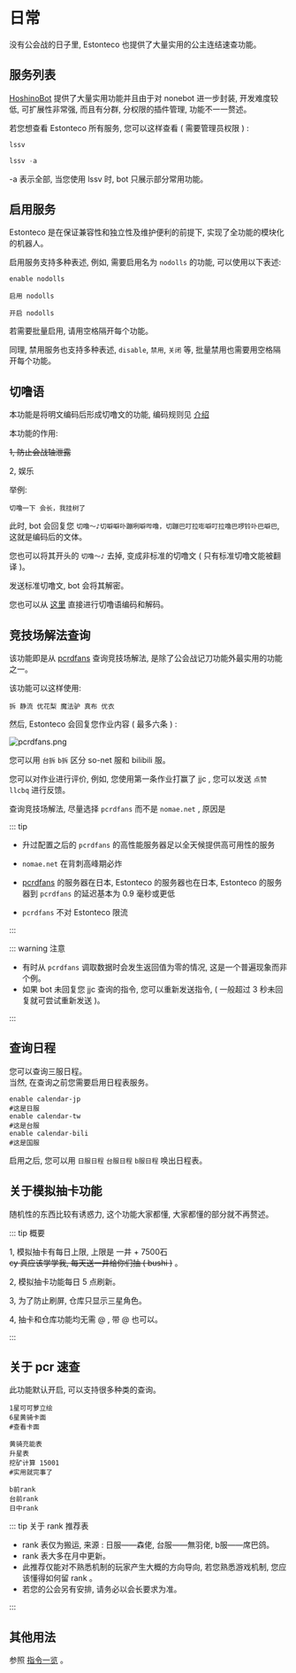 # 日常

没有公会战的日子里, Estonteco 也提供了大量实用的公主连结速查功能。

## 服务列表

[HoshinoBot](https://github.com/Ice-Cirno/HoshinoBot) 提供了大量实用功能并且由于对 nonebot 进一步封装, 开发难度较低, 可扩展性非常强, 而且有分群, 分权限的插件管理, 功能不一一赘述。

若您想查看 Estonteco 所有服务, 您可以这样查看 ( 需要管理员权限 ) : 

```powershell
lssv

lssv -a
```

-a 表示全部, 当您使用 lssv 时, bot 只展示部分常用功能。



## 启用服务

Estonteco 是在保证兼容性和独立性及维护便利的前提下, 实现了全功能的模块化的机器人。

启用服务支持多种表述, 例如, 需要启用名为 `nodolls` 的功能, 可以使用以下表述: 

```shell
enable nodolls

启用 nodolls

开启 nodolls
```

若需要批量启用, 请用空格隔开每个功能。

同理, 禁用服务也支持多种表述, `disable`, `禁用`, `关闭` 等, 批量禁用也需要用空格隔开每个功能。



## 切噜语

本功能是将明文编码后形成切噜文的功能, 编码规则见 [介绍](https://bbs.nga.cn/read.php?tid=21636504) 

本功能的作用: 

~~1, 防止会战轴泄露~~ 

2, 娱乐

举例: 

```shell
切噜一下 会长，我挂树了
```

此时, bot 会回复您 `切噜～♪切噼噼卟蹦咧噼哔噜，切蹦巴叮拉嘭噼叮拉噜巴啰铃卟巴噼巴`, 这就是编码后的文体。

您也可以将其开头的 `切噜～♪` 去掉, 变成非标准的切噜文 ( 只有标准切噜文能被翻译 )。

发送标准切噜文, bot 会将其解密。

您也可以从 [这里](https://cherugo.michikawachin.art/) 直接进行切噜语编码和解码。



## 竞技场解法查询

该功能即是从 [pcrdfans](pcrdfans.com)  查询竞技场解法, 是除了公会战记刀功能外最实用的功能之一。

该功能可以这样使用:

```shell
拆 静流 优花梨 魔法驴 真布 优衣
```

然后, Estonteco 会回复您作业内容 ( 最多六条 ) :

![pcrdfans.png](https://i.loli.net/2020/09/08/YgdSEPs4a7Oi3tU.png)

您可以用 ```台拆``` ```b拆``` 区分 so-net 服和 bilibili 服。

您可以对作业进行评价, 例如, 您使用第一条作业打赢了 jjc , 您可以发送 `点赞 llcbq` 进行反馈。

查询竞技场解法, 尽量选择 `pcrdfans` 而不是 `nomae.net` , 原因是

::: tip

*  升过配置之后的 `pcrdfans` 的高性能服务器足以全天候提供高可用性的服务
*  `nomae.net` 在背刺高峰期必炸

*  [pcrdfans](https://pcrdfans.com)  的服务器在日本, Estonteco 的服务器也在日本, Estonteco 的服务器到 `pcrdfans` 的延迟基本为 0.9 毫秒或更低
* `pcrdfans` 不对 Estonteco 限流

:::



::: warning 注意

- 有时从 `pcrdfans` 调取数据时会发生返回值为零的情况, 这是一个普遍现象而非个例。
- 如果 bot 未回复您 jjc 查询的指令, 您可以重新发送指令, ( 一般超过 3 秒未回复就可尝试重新发送 )。

:::

## 查询日程

您可以查询三服日程。<br>当然, 在查询之前您需要启用日程表服务。

```shell
enable calendar-jp
#这是日服
enable calendar-tw
#这是台服
enable calendar-bili
#这是国服
```

启用之后, 您可以用 ```日服日程``` ```台服日程``` ```b服日程``` 唤出日程表。

## 关于模拟抽卡功能

随机性的东西比较有诱惑力, 这个功能大家都懂, 大家都懂的部分就不再赘述。

::: tip 概要

1, 模拟抽卡有每日上限, 上限是 一井 + 7500石<br>~~cy 真应该学学我, 每天送一井给你们抽 ( bushi )~~ 。

2, 模拟抽卡功能每日 5 点刷新。

3, 为了防止刷屏, 仓库只显示三星角色。

4, 抽卡和仓库功能均无需 @ , 带 @ 也可以。

::: 

## 关于 pcr 速查

此功能默认开启, 可以支持很多种类的查询。

```shell
1星可可萝立绘
6星黄骑卡面
#查看卡面

黄骑充能表
升星表
挖矿计算 15001
#实用就完事了

b前rank
台前rank
日中rank
```

::: tip 关于 rank 推荐表

- rank 表仅为搬运, 来源 : 日服——森佬, 台服——無羽佬, b服——席巴鸽。
- rank 表大多在月中更新。
- 此推荐仅能对不熟悉机制的玩家产生大概的方向导向, 若您熟悉游戏机制, 您应该懂得如何留 rank 。
- 若您的公会另有安排, 请务必以会长要求为准。

:::

## 其他用法

参照 [指令一览](https://mirai.michikawachin.art/yobot/help/) 。
